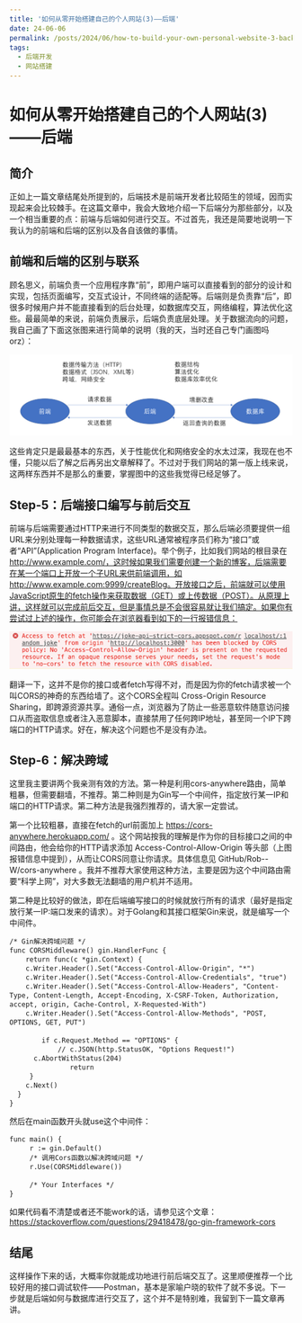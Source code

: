 ```yaml
---
title: '如何从零开始搭建自己的个人网站(3)——后端'
date: 24-06-06
permalink: /posts/2024/06/how-to-build-your-own-personal-website-3-backend/
tags:
  - 后端开发
  - 网站搭建
---
```


# 如何从零开始搭建自己的个人网站(3)——后端

## 简介

正如上一篇文章结尾处所提到的，后端技术是前端开发者比较陌生的领域，因而实现起来会比较棘手。在这篇文章中，我会大致地介绍一下后端分为那些部分，以及一个相当重要的点：前端与后端如何进行交互。不过首先，我还是简要地说明一下我认为的前端和后端的区别以及各自该做的事情。

## 前端和后端的区别与联系

顾名思义，前端负责一个应用程序靠“前”，即用户端可以直接看到的部分的设计和实现，包括页面编写，交互式设计，不同终端的适配等。后端则是负责靠“后”，即很多时候用户并不能直接看到的后台处理，如数据库交互，网络编程，算法优化这些。最最简单的来说，前端负责展示，后端负责底层处理。关于数据流向的问题，我自己画了下面这张图来进行简单的说明（我的天，当时还自己专门画图吗orz）：

![前端——后端——数据库关系示意图](./images/从零开始搭建自己的个人网站专栏/前端-后端-数据库示意图.png)

这些肯定只是最最基本的东西，关于性能优化和网络安全的水太过深，我现在也不懂，只能以后了解之后再另出文章解释了。不过对于我们网站的第一版上线来说，这两样东西并不是那么的重要，掌握图中的这些我觉得已经足够了。

## Step-5：后端接口编写与前后交互

前端与后端需要通过HTTP来进行不同类型的数据交互，那么后端必须要提供一组URL来分别处理每一种数据请求，这些URL通常被程序员们称为“接口”或者“API”(Application Program Interface)。举个例子，比如我们网站的根目录在 http://www.example.com/，这时候如果我们需要创建一个新的博客，后端需要在某一个端口上开放一个子URL来供前端调用，如 http://www.example.com:9999/createBlog。开放接口之后，前端就可以使用JavaScript原生的fetch操作来获取数据（GET）或上传数据（POST）。从原理上讲，这样就可以完成前后交互，但是事情总是不会很容易就让我们搞定。如果你有尝试过上述的操作，你可能会在浏览器看到如下的一行报错信息：

![CORS报错信息示例](./images/从零开始搭建自己的个人网站专栏/CORS-Error.png)

翻译一下，这并不是你的接口或者fetch写得不对，而是因为你的fetch请求被一个叫CORS的神奇的东西给墙了。这个CORS全程叫 Cross-Origin Resource Sharing，即跨源资源共享。通俗一点，浏览器为了防止一些恶意软件随意访问接口从而盗取信息或者注入恶意脚本，直接禁用了任何跨IP地址，甚至同一个IP下跨端口的HTTP请求。好在，解决这个问题也不是没有办法。

## Step-6：解决跨域

这里我主要讲两个我亲测有效的方法。第一种是利用cors-anywhere路由，简单粗暴，但需要翻墙，不推荐。第二种则是为Gin写一个中间件，指定放行某一IP和端口的HTTP请求。第二种方法是我强烈推荐的，请大家一定尝试。

第一个比较粗暴，直接在fetch的url前面加上 https://cors-anywhere.herokuapp.com/ 。这个网站按我的理解是作为你的目标接口之间的中间路由，他会给你的HTTP请求添加 Access-Control-Allow-Origin 等头部（上图报错信息中提到），从而让CORS同意让你请求。具体信息见 GitHub/Rob--W/cors-anywhere 。我并不推荐大家使用这种方法，主要是因为这个中间路由需要“科学上网”，对大多数无法翻墙的用户机并不适用。

第二种是比较好的做法，即在后端编写接口的时候就放行所有的请求（最好是指定放行某一IP:端口发来的请求）。对于Golang和其接口框架Gin来说，就是编写一个中间件。

```golang
/* Gin解决跨域问题 */
func CORSMiddleware() gin.HandlerFunc {
    return func(c *gin.Context) {
    c.Writer.Header().Set("Access-Control-Allow-Origin", "*")
    c.Writer.Header().Set("Access-Control-Allow-Credentials", "true")
    c.Writer.Header().Set("Access-Control-Allow-Headers", "Content-Type, Content-Length, Accept-Encoding, X-CSRF-Token, Authorization, accept, origin, Cache-Control, X-Requested-With")
    c.Writer.Header().Set("Access-Control-Allow-Methods", "POST, OPTIONS, GET, PUT")

        if c.Request.Method == "OPTIONS" {
            // c.JSON(http.StatusOK, "Options Request!")
      c.AbortWithStatus(204)
               return
     }
    c.Next()
  }
}
```

然后在main函数开头就use这个中间件：

```golang
func main() {
     r := gin.Default()
     /* 调用Cors函数以解决跨域问题 */
     r.Use(CORSMiddleware())

     /* Your Interfaces */
}
```

如果代码看不清楚或者还不能work的话，请参见这个文章：https://stackoverflow.com/questions/29418478/go-gin-framework-cors 

## 结尾

这样操作下来的话，大概率你就能成功地进行前后端交互了。这里顺便推荐一个比较好用的接口调试软件——Postman，基本是家喻户晓的软件了就不多说。下一步就是后端如何与数据库进行交互了，这个并不是特别难，我留到下一篇文章再讲。